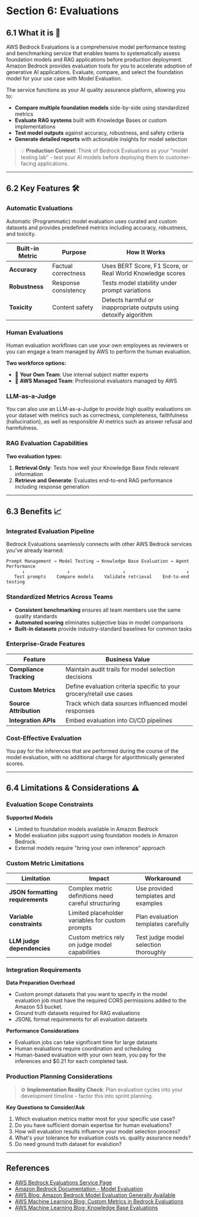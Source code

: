 # Section 6: Evaluations

## 6.1 What it is 🎯

AWS Bedrock Evaluations is a comprehensive model performance testing and benchmarking service that enables teams to systematically assess foundation models and RAG applications before production deployment. Amazon Bedrock provides evaluation tools for you to accelerate adoption of generative AI applications. Evaluate, compare, and select the foundation model for your use case with Model Evaluation.

The service functions as your AI quality assurance platform, allowing you to:
- **Compare multiple foundation models** side-by-side using standardized metrics
- **Evaluate RAG systems** built with Knowledge Bases or custom implementations  
- **Test model outputs** against accuracy, robustness, and safety criteria
- **Generate detailed reports** with actionable insights for model selection

> 💡 **Production Context**: Think of Bedrock Evaluations as your "model testing lab" - test your AI models before deploying them to customer-facing applications.

---

## 6.2 Key Features 🛠️

### Automatic Evaluations
Automatic (Programmatic) model evaluation uses curated and custom datasets and provides predefined metrics including accuracy, robustness, and toxicity.

| Built-in Metric | Purpose | How It Works |
|---|---|---|
| **Accuracy** | Factual correctness | Uses BERT Score, F1 Score, or Real World Knowledge scores |
| **Robustness** | Response consistency | Tests model stability under prompt variations |
| **Toxicity** | Content safety | Detects harmful or inappropriate outputs using detoxify algorithm |

### Human Evaluations
Human evaluation workflows can use your own employees as reviewers or you can engage a team managed by AWS to perform the human evaluation.

**Two workforce options:**
- 🏢 **Your Own Team**: Use internal subject matter experts
- 🔧 **AWS Managed Team**: Professional evaluators managed by AWS

### LLM-as-a-Judge
You can also use an LLM-as-a-Judge to provide high quality evaluations on your dataset with metrics such as correctness, completeness, faithfulness (hallucination), as well as responsible AI metrics such as answer refusal and harmfulness.

### RAG Evaluation Capabilities
**Two evaluation types:**
1. **Retrieval Only**: Tests how well your Knowledge Base finds relevant information
2. **Retrieve and Generate**: Evaluates end-to-end RAG performance including response generation

---

## 6.3 Benefits 📈

### Integrated Evaluation Pipeline
Bedrock Evaluations seamlessly connects with other AWS Bedrock services you've already learned:

```
Prompt Management → Model Testing → Knowledge Base Evaluation → Agent Performance
      ↓                ↓                    ↓                       ↓
   Test prompts    Compare models    Validate retrieval    End-to-end testing
```

### Standardized Metrics Across Teams
- **Consistent benchmarking** ensures all team members use the same quality standards
- **Automated scoring** eliminates subjective bias in model comparisons
- **Built-in datasets** provide industry-standard baselines for common tasks

### Enterprise-Grade Features

| Feature | Business Value |
|---|---|
| **Compliance Tracking** | Maintain audit trails for model selection decisions |
| **Custom Metrics** | Define evaluation criteria specific to your grocery/retail use cases |
| **Source Attribution** | Track which data sources influenced model responses |
| **Integration APIs** | Embed evaluation into CI/CD pipelines |

### Cost-Effective Evaluation
You pay for the inferences that are performed during the course of the model evaluation, with no additional charge for algorithmically generated scores.

---

## 6.4 Limitations & Considerations ⚠️

### Evaluation Scope Constraints

**Supported Models**
- Limited to foundation models available in Amazon Bedrock
- Model evaluation jobs support using foundation models in Amazon Bedrock.
- External models require "bring your own inference" approach

### Custom Metric Limitations

| Limitation | Impact | Workaround |
|---|---|---|
| **JSON formatting requirements** | Complex metric definitions need careful structuring | Use provided templates and examples |
| **Variable constraints** | Limited placeholder variables for custom prompts | Plan evaluation templates carefully |
| **LLM judge dependencies** | Custom metrics rely on judge model capabilities | Test judge model selection thoroughly |

### Integration Requirements

**Data Preparation Overhead**
- Custom prompt datasets that you want to specify in the model evaluation job must have the required CORS permissions added to the Amazon S3 bucket.
- Ground truth datasets required for RAG evaluations
- JSONL format requirements for all evaluation datasets

**Performance Considerations**
- Evaluation jobs can take significant time for large datasets
- Human evaluations require coordination and scheduling
- Human-based evaluation with your own team, you pay for the inferences and $0.21 for each completed task.

### Production Planning Considerations

> ⚙️ **Implementation Reality Check**: Plan evaluation cycles into your development timeline - factor this into sprint planning.

**Key Questions to Consider/Ask**
1. Which evaluation metrics matter most for your specific use case?
2. Do you have sufficient domain expertise for human evaluations?
3. How will evaluation results influence your model selection process?
4. What's your tolerance for evaluation costs vs. quality assurance needs?
5. Do need ground truth dataset for evalution? 
---

## References

- [AWS Bedrock Evaluations Service Page](https://aws.amazon.com/bedrock/evaluations/)
- [Amazon Bedrock Documentation - Model Evaluation](https://docs.aws.amazon.com/bedrock/latest/userguide/model-evaluation.html)  
- [AWS Blog: Amazon Bedrock Model Evaluation Generally Available](https://aws.amazon.com/blogs/aws/amazon-bedrock-model-evaluation-is-now-generally-available/)
- [AWS Machine Learning Blog: Custom Metrics in Bedrock Evaluations](https://aws.amazon.com/blogs/machine-learning/use-custom-metrics-to-evaluate-your-generative-ai-application-with-amazon-bedrock/)
- [AWS Machine Learning Blog: Knowledge Base Evaluations](https://aws.amazon.com/blogs/machine-learning/evaluating-rag-applications-with-amazon-bedrock-knowledge-base-evaluation/)